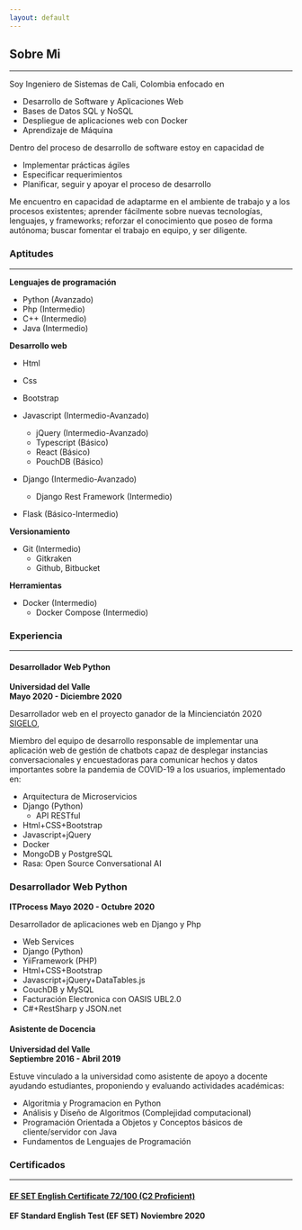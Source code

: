 ```yaml
---
layout: default
---
```


## Sobre Mi
* * *

Soy Ingeniero de Sistemas de Cali, Colombia enfocado en 

- Desarrollo de Software y Aplicaciones Web
- Bases de Datos SQL y NoSQL
- Despliegue de aplicaciones web con Docker
- Aprendizaje de Máquina

Dentro del proceso de desarrollo de software estoy en capacidad de
- Implementar prácticas ágiles
- Especificar requerimientos
- Planificar, seguir y apoyar el proceso de desarrollo

Me encuentro en capacidad de adaptarme en el ambiente de trabajo y a los procesos existentes; 
aprender fácilmente sobre nuevas tecnologías, lenguajes, y frameworks; reforzar el conocimiento 
que poseo de forma autónoma; buscar fomentar el trabajo en equipo, y ser diligente. 


### Aptitudes
* * *

**Lenguajes de programación**
- Python (Avanzado)
- Php (Intermedio)
- C++ (Intermedio)
- Java (Intermedio)

**Desarrollo web**
- Html
- Css
- Bootstrap
- Javascript (Intermedio-Avanzado)
    - jQuery (Intermedio-Avanzado)
    - Typescript (Básico)
    - React (Básico)
    - PouchDB (Básico)
    
- Django (Intermedio-Avanzado)
    - Django Rest Framework (Intermedio)
- Flask (Básico-Intermedio)

**Versionamiento**
- Git (Intermedio)
    - Gitkraken
    - Github, Bitbucket

**Herramientas**
- Docker (Intermedio)
    - Docker Compose (Intermedio)


### Experiencia
* * *

#### Desarrollador Web Python
**Universidad del Valle**  
**Mayo 2020 - Diciembre 2020**

Desarrollador web en el proyecto ganador de la Mincienciatón 2020 
[SIGELO](https://www.univalle.edu.co/salud/sigelo-para-disminuir-el-contagio-durante-la-pandemia),

Miembro del equipo de desarrollo responsable de implementar una aplicación web de gestión de chatbots capaz de desplegar 
instancias conversacionales y encuestadoras para comunicar hechos y datos importantes sobre la pandemia de COVID-19 a 
los usuarios, implementado en:

- Arquitectura de Microservicios
- Django (Python)
    - API RESTful
- Html+CSS+Bootstrap
- Javascript+jQuery
- Docker
- MongoDB y PostgreSQL
- Rasa: Open Source Conversational AI

### Desarrollador Web Python
**ITProcess**
**Mayo 2020 - Octubre 2020**


Desarrollador de aplicaciones web en Django y Php

- Web Services
- Django (Python)
- YiiFramework (PHP)
- Html+CSS+Bootstrap
- Javascript+jQuery+DataTables.js
- CouchDB y MySQL  
- Facturación Electronica con OASIS UBL2.0
- C#+RestSharp y JSON.net


#### Asistente de Docencia
**Universidad del Valle**  
**Septiembre 2016 - Abril 2019**

Estuve vinculado a la universidad como asistente de apoyo a docente ayudando estudiantes, proponiendo y evaluando 
actividades académicas:

- Algoritmia y Programacion en Python
- Análisis y Diseño de Algoritmos (Complejidad computacional)
- Programación Orientada a Objetos y Conceptos básicos de cliente/servidor con Java
- Fundamentos de Lenguajes de Programación

### Certificados
* * *

#### [EF SET English Certificate 72/100 (C2 Proficient)](https://www.efset.org/cert/pWdvMy)
**EF Standard English Test (EF SET)**
**Noviembre 2020**
 
